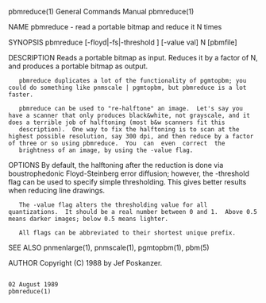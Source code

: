 pbmreduce(1)                                                                             General Commands Manual                                                                             pbmreduce(1)

NAME
       pbmreduce - read a portable bitmap and reduce it N times

SYNOPSIS
       pbmreduce [-floyd|-fs|-threshold ] [-value val] N [pbmfile]

DESCRIPTION
       Reads a portable bitmap as input.  Reduces it by a factor of N, and produces a portable bitmap as output.

       pbmreduce duplicates a lot of the functionality of pgmtopbm; you could do something like pnmscale | pgmtopbm, but pbmreduce is a lot faster.

       pbmreduce can be used to "re-halftone" an image.  Let's say you have a scanner that only produces black&white, not grayscale, and it does a terrible job of halftoning (most b&w scanners fit this
       description).  One way to fix the halftoning is to scan at the highest possible resolution, say 300 dpi, and then reduce by a factor of three or so using pbmreduce.  You  can  even  correct  the
       brightness of an image, by using the -value flag.

OPTIONS
       By  default,  the halftoning after the reduction is done via boustrophedonic Floyd-Steinberg error diffusion; however, the -threshold flag can be used to specify simple thresholding.  This gives
       better results when reducing line drawings.

       The -value flag alters the thresholding value for all quantizations.  It should be a real number between 0 and 1.  Above 0.5 means darker images; below 0.5 means lighter.

       All flags can be abbreviated to their shortest unique prefix.

SEE ALSO
       pnmenlarge(1), pnmscale(1), pgmtopbm(1), pbm(5)

AUTHOR
       Copyright (C) 1988 by Jef Poskanzer.

                                                                                              02 August 1989                                                                                 pbmreduce(1)

